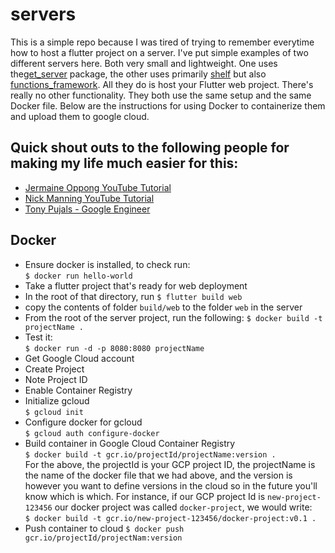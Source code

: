# servers

This is a simple repo because I was tired of trying to remember everytime how to host a flutter project on a server. I've put simple examples of two different servers here. Both very small and lightweight. One uses the[get_server](https://pub.dev/packages/get_server) package, the other uses primarily [shelf](https://pub.dev/packages/shelf) but also [functions_framework](https://github.com/GoogleCloudPlatform/functions-framework-dart).  All they do is host your Flutter web project. There's really no other functionality. They both use the same setup and the same Docker file. Below are the instructions for using Docker to containerize them and upload them to google cloud.

## Quick shout outs to the following people for making my life much easier for this:
- [Jermaine Oppong YouTube Tutorial](https://www.youtube.com/watch?v=y6Z1V8QpGFc)
- [Nick Manning YouTube Tutorial](https://www.youtube.com/watch?v=SIDOSAdevWM)
- [Tony Pujals - Google Engineer](https://medium.com/google-cloud/build-slim-docker-images-for-dart-apps-ee98ea1d1cf7)

## Docker
- Ensure docker is installed, to check run:  
```$ docker run hello-world```
- Take a flutter project that's ready for web deployment
- In the root of that directory, run
```$ flutter build web```
- copy the contents of folder ```build/web``` to the folder ```web``` in the server 
- From the root of the server project, run the following:
```$ docker build -t projectName .```
- Test it:  
```$ docker run -d -p 8080:8080 projectName```
- Get Google Cloud account
- Create Project
- Note Project ID
- Enable Container Registry
- Initialize gcloud  
```$ gcloud init```
- Configure docker for gcloud  
```$ gcloud auth configure-docker```
- Build container in Google Cloud Container Registry  
```$ docker build -t gcr.io/projectId/projectName:version .```  
For the above, the projectId is your GCP project ID, the projectName is the name of the docker file that we had above, and the version is however you want to define versions in the cloud so in the future you'll know which is which. For instance, if our GCP project Id is ```new-project-123456``` our docker project was called ```docker-project```, we would write:  
```$ docker build -t gcr.io/new-project-123456/docker-project:v0.1 .```
- Push container to cloud
```$ docker push gcr.io/projectId/projectNam:version```
